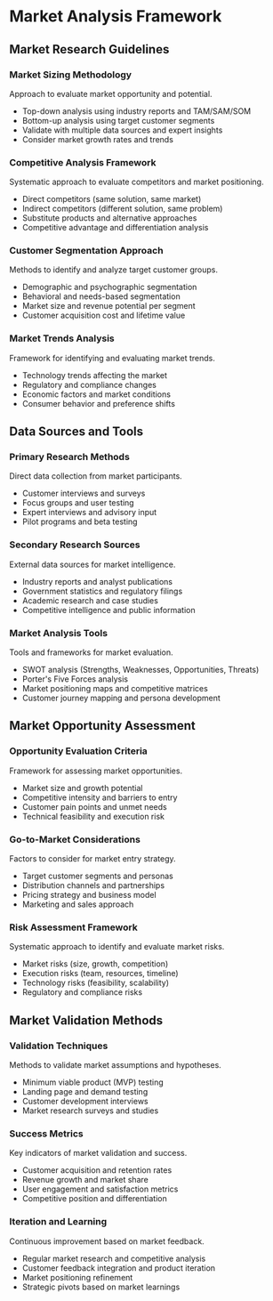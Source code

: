 # Market Analysis Framework

## Market Research Guidelines

### Market Sizing Methodology

Approach to evaluate market opportunity and potential.

- Top-down analysis using industry reports and TAM/SAM/SOM
- Bottom-up analysis using target customer segments
- Validate with multiple data sources and expert insights
- Consider market growth rates and trends

### Competitive Analysis Framework

Systematic approach to evaluate competitors and market positioning.

- Direct competitors (same solution, same market)
- Indirect competitors (different solution, same problem)
- Substitute products and alternative approaches
- Competitive advantage and differentiation analysis

### Customer Segmentation Approach

Methods to identify and analyze target customer groups.

- Demographic and psychographic segmentation
- Behavioral and needs-based segmentation
- Market size and revenue potential per segment
- Customer acquisition cost and lifetime value

### Market Trends Analysis

Framework for identifying and evaluating market trends.

- Technology trends affecting the market
- Regulatory and compliance changes
- Economic factors and market conditions
- Consumer behavior and preference shifts

## Data Sources and Tools

### Primary Research Methods

Direct data collection from market participants.

- Customer interviews and surveys
- Focus groups and user testing
- Expert interviews and advisory input
- Pilot programs and beta testing

### Secondary Research Sources

External data sources for market intelligence.

- Industry reports and analyst publications
- Government statistics and regulatory filings
- Academic research and case studies
- Competitive intelligence and public information

### Market Analysis Tools

Tools and frameworks for market evaluation.

- SWOT analysis (Strengths, Weaknesses, Opportunities, Threats)
- Porter's Five Forces analysis
- Market positioning maps and competitive matrices
- Customer journey mapping and persona development

## Market Opportunity Assessment

### Opportunity Evaluation Criteria

Framework for assessing market opportunities.

- Market size and growth potential
- Competitive intensity and barriers to entry
- Customer pain points and unmet needs
- Technical feasibility and execution risk

### Go-to-Market Considerations

Factors to consider for market entry strategy.

- Target customer segments and personas
- Distribution channels and partnerships
- Pricing strategy and business model
- Marketing and sales approach

### Risk Assessment Framework

Systematic approach to identify and evaluate market risks.

- Market risks (size, growth, competition)
- Execution risks (team, resources, timeline)
- Technology risks (feasibility, scalability)
- Regulatory and compliance risks

## Market Validation Methods

### Validation Techniques

Methods to validate market assumptions and hypotheses.

- Minimum viable product (MVP) testing
- Landing page and demand testing
- Customer development interviews
- Market research surveys and studies

### Success Metrics

Key indicators of market validation and success.

- Customer acquisition and retention rates
- Revenue growth and market share
- User engagement and satisfaction metrics
- Competitive position and differentiation

### Iteration and Learning

Continuous improvement based on market feedback.

- Regular market research and competitive analysis
- Customer feedback integration and product iteration
- Market positioning refinement
- Strategic pivots based on market learnings
